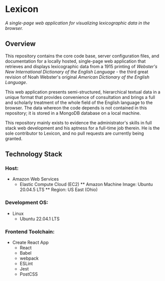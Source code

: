 # Lexicon

*A single-page web application for visualizing lexicographic data in the
browser.*

## Overview

This repository contains the core code base, server configuration files,
and documentation for a locally hosted, single-page web application that
retrieves and displays lexicographic data from a 1915 printing of
*Webster's New International Dictionary of the English Language* - the
third great revision of Noah Webster's original *American Dictionary of
the English Language*.

This web application presents semi-structured, hierarchical textual data
in a unique format that provides convenience of consultation and brings
a full and scholarly treatment of the whole field of the English
language to the browser. The data whereon the code depends is not
contained in this repository; it is stored in a MongoDB database on a
local machine.

This repository mainly exists to evidence the administrator's skills in
full stack web development and his aptness for a full-time job therein.
He is the sole contributor to Lexicon, and no pull requests are
currently being granted.

## Technology Stack

### Host:
   * Amazon Web Services
      * Elastic Compute Cloud (EC2)
	 ** Amazon Machine Image: Ubuntu 20.04.5 LTS
	 ** Region: US East (Ohio)

### Development OS:
   * Linux
      * Ubuntu 22.04.1 LTS

### Frontend Toolchain:
   * Create React App
      * React
      * Babel
      * webpack
      * ESLint
      * Jest
      * PostCSS
